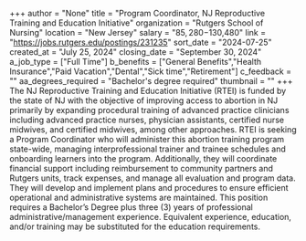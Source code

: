 +++
author = "None"
title = "Program Coordinator, NJ Reproductive Training and Education Initiative"
organization = "Rutgers School of Nursing"
location = "New Jersey"
salary = "$85,280-$130,480"
link = "https://jobs.rutgers.edu/postings/231235"
sort_date = "2024-07-25"
created_at = "July 25, 2024"
closing_date = "September 30, 2024"
a_job_type = ["Full Time"]
b_benefits = ["General Benefits","Health Insurance","Paid Vacation","Dental","Sick time","Retirement"]
c_feedback = ""
aa_degrees_required = "Bachelor's degree required"
thumbnail = ""
+++
The NJ Reproductive Training and Education Initiative (RTEI) is funded by the state of NJ with the objective of improving access to abortion in NJ primarily by expanding procedural training of advanced practice clinicians including advanced practice nurses, physician assistants, certified nurse midwives, and certified midwives, among other approaches. RTEI is seeking a Program Coordinator who will administer this abortion training program state-wide, managing interprofessional trainer and trainee schedules and onboarding learners into the program. Additionally, they will coordinate financial support including reimbursement to community partners and Rutgers units, track expenses, and manage all evaluation and program data. They will develop and implement plans and procedures to ensure efficient operational and administrative systems are maintained. This position requires a Bachelor’s Degree plus three (3) years of professional administrative/management experience. Equivalent experience, education, and/or training may be substituted for the education requirements.